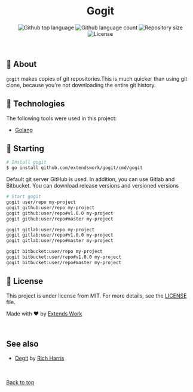 <h1 align="center">Gogit</h1>

<p align="center">
  <img alt="Github top language" src="https://img.shields.io/github/languages/top/extendswork/gogit?color=56BEB8">

  <img alt="Github language count" src="https://img.shields.io/github/languages/count/extendswork/gogit?color=56BEB8">

  <img alt="Repository size" src="https://img.shields.io/github/repo-size/extendswork/gogit?color=56BEB8">

  <img alt="License" src="https://img.shields.io/github/license/extendswork/gogit?color=56BEB8">
</p>

<br>

## :dart: About ##

``gogit`` makes copies of git repositories.This is much quicker than using git clone, because you're not downloading the entire git history.


## :rocket: Technologies ##

The following tools were used in this project:

- [Golang](https://go.dev/)

## :checkered_flag: Starting ##

```bash
# Install gogit
$ go install github.com/extendswork/gogit/cmd/gogit

```
Default git server GitHub is used.
In addition, you can use Gitlab and Bitbucket.
You can download release versions and versioned versions

```bash	
# Start gogit
gogit user/repo my-project
gogit github:user/repo my-project
gogit github:user/repo#v1.0.0 my-project
gogit github:user/repo#master my-project

gogit gitlab:user/repo my-project
gogit gitlab:user/repo#v1.0.0 my-project
gogit gitlab:user/repo#master my-project

gogit bitbucket:user/repo my-project
gogit bitbucket:user/repo#v1.0.0 my-project
gogit bitbucket:user/repo#master my-project
```	

## :memo: License ##

This project is under license from MIT. For more details, see the [LICENSE](LICENSE) file.


Made with :heart: by <a href="https://github.com/extendswork" target="_blank">Extends Work</a>

&#xa0;
## See also
- [Degit](https://github.com/Rich-Harris/degit) by [Rich Harris](https://github.com/Rich-Harris)
<br/>&#xa0;
<br/>
<a href="#top">Back to top</a>

